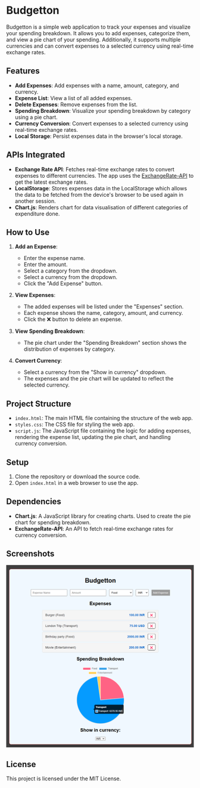 # Budgetton

Budgetton is a simple web application to track your expenses and visualize your spending breakdown. It allows you to add expenses, categorize them, and view a pie chart of your spending. Additionally, it supports multiple currencies and can convert expenses to a selected currency using real-time exchange rates.

## Features

- **Add Expenses**: Add expenses with a name, amount, category, and currency.
- **Expense List**: View a list of all added expenses.
- **Delete Expenses**: Remove expenses from the list.
- **Spending Breakdown**: Visualize your spending breakdown by category using a pie chart.
- **Currency Conversion**: Convert expenses to a selected currency using real-time exchange rates.
- **Local Storage**: Persist expenses data in the browser's local storage.

## APIs Integrated

- **Exchange Rate API**: Fetches real-time exchange rates to convert expenses to different currencies. The app uses the [ExchangeRate-API](https://www.exchangerate-api.com/) to get the latest exchange rates.
- **LocalStorage**: Stores expenses data in the LocalStorage which allows the data to be fetched from the device's browser to be used again in another session.
- **Chart.js**: Renders chart for data visualisation of different categories of expenditure done.

## How to Use

1. **Add an Expense**:
    - Enter the expense name.
    - Enter the amount.
    - Select a category from the dropdown.
    - Select a currency from the dropdown.
    - Click the "Add Expense" button.

2. **View Expenses**:
    - The added expenses will be listed under the "Expenses" section.
    - Each expense shows the name, category, amount, and currency.
    - Click the ❌ button to delete an expense.

3. **View Spending Breakdown**:
    - The pie chart under the "Spending Breakdown" section shows the distribution of expenses by category.

4. **Convert Currency**:
    - Select a currency from the "Show in currency" dropdown.
    - The expenses and the pie chart will be updated to reflect the selected currency.

## Project Structure

- `index.html`: The main HTML file containing the structure of the web app.
- `styles.css`: The CSS file for styling the web app.
- `script.js`: The JavaScript file containing the logic for adding expenses, rendering the expense list, updating the pie chart, and handling currency conversion.

## Setup

1. Clone the repository or download the source code.
2. Open `index.html` in a web browser to use the app.

## Dependencies

- **Chart.js**: A JavaScript library for creating charts. Used to create the pie chart for spending breakdown.
- **ExchangeRate-API**: An API to fetch real-time exchange rates for currency conversion.

## Screenshots

![Budgetton Screenshot](screenshot.png)

## License

This project is licensed under the MIT License.
